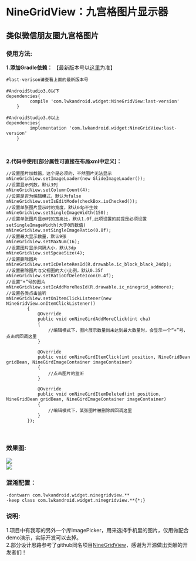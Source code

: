 NineGridView：九宫格图片显示器
====
类似微信朋友圈九宫格图片
------

### 使用方法:

**1.添加Gradle依赖：**
【最新版本号以[这里](https://github.com/Vanish136/NineGridView/releases)为准】

```
#last-verison请查看上面的最新版本号

#AndroidStudio3.0以下
dependencies{
         compile 'com.lwkandroid.widget:NineGridView:last-version'
    }

#AndroidStudio3.0以上
dependencies{
         implementation 'com.lwkandroid.widget:NineGridView:last-version'
    }
```
<br/>

**2.代码中使用[部分属性可直接在布局xml中定义]：**

```
//设置图片加载器，这个是必须的，不然图片无法显示
mNineGridView.setImageLoader(new GlideImageLoader());
//设置显示列数，默认3列
mNineGridView.setColumnCount(4);
//设置是否为编辑模式，默认为false
mNineGridView.setIsEditMode(checkBox.isChecked());
//设置单张图片显示时的宽度，默认0dp不生效
mNineGridView.setSingleImageWidth(150);
//设置单张图片显示时的宽高比，默认1.0f,此项设置的前提是必须设置setSingleImageWidth(大于0的数值)
mNineGridView.setSingleImageRatio(0.8f);
//设置最大显示数量，默认9张
mNineGridView.setMaxNum(16);
//设置图片显示间隔大小，默认3dp
mNineGridView.setSpcaeSize(4);
//设置删除图片
mNineGridView.setIcDeleteResId(R.drawable.ic_block_black_24dp);
//设置删除图片与父视图的大小比例，默认0.35f
mNineGridView.setRatioOfDeleteIcon(0.4f);
//设置“+”号的图片
mNineGridView.setIcAddMoreResId(R.drawable.ic_ninegrid_addmore);
//设置各类点击监听
mNineGridView.setOnItemClickListener(new NineGridView.onItemClickListener()
        {
            @Override
            public void onNineGirdAddMoreClick(int cha)
            {
                //编辑模式下，图片展示数量尚未达到最大数量时，会显示一个“+”号，点击后回调这里
            }

            @Override
            public void onNineGirdItemClick(int position, NineGridBean gridBean, NineGirdImageContainer imageContainer)
            {
                //点击图片的监听
            }

            @Override
            public void onNineGirdItemDeleted(int position, NineGridBean gridBean, NineGirdImageContainer imageContainer)
            {
                //编辑模式下，某张图片被删除后回调这里
            }
        });
```
<br/>

### 效果图:
![](https://github.com/Vanish136/NineGridView/raw/master/screenshoot/sample_pic_display.png) <br />
![](https://github.com/Vanish136/NineGridView/raw/master/screenshoot/sample_pic_edit.png)

### 混淆配置：

```
-dontwarn com.lwkandroid.widget.ninegridview.**
-keep class com.lwkandroid.widget.ninegridview.**{*;}
```

### 说明:
1.项目中有我写的另外一个库ImagePicker，用来选择手机里的图片，仅用做配合demo演示，实际开发可以去掉。<br/>
2.部分设计思路参考了github同名项目[NineGridView](https://github.com/jeasonlzy/NineGridView)，感谢为开源做出贡献的开发者们！
